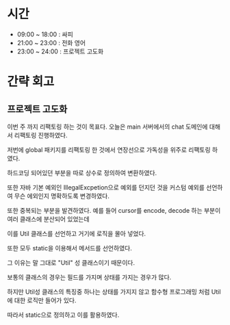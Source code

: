# 시간
- 09:00 ~ 18:00 : 싸피
- 21:00 ~ 23:00 : 전화 영어
- 23:00 ~ 24:00 : 프로젝트 고도화

# 간략 회고

## 프로젝트 고도화

이번 주 까지 리팩토링 하는 것이 목표다. 오늘은 main 서버에서의 chat 도메인에 대해서 리팩토링 진행하였다.

저번에 global 패키지를 리팩토링 한 것에서 연장선으로 가독성을 위주로 리팩토링 하였다.

하드코딩 되어있던 부분을 따로 상수로 정의하여 변환하였다.

또한 자바 기본 예외인 IllegalExcpetion으로 예외를 던지던 것을 커스텀 예외를 선언하여 무슨 에외인지 명확하도록 변경하였다.

또한 중복되는 부분을 발견하였다. 예를 들어 cursor를 encode, decode 하는 부분이 여러 클래스에 분산되어 있었는데

이를 Util 클래스를 선언하고 거기에 로직을 몰아 넣었다.

또한 모두 static을 이용해서 메서드를 선언하였다.

그 이유는 말 그대로 "Util" 성 클래스이기 때문이다.

보통의 클래스의 경우는 필드를 가지며 상태를 가지는 경우가 많다.

하지만 Util성 클래스의 특징중 하나는 상태를 가지지 않고 함수형 프로그래밍 처럼 Util에 대한 로직만 들어가 있다.

따라서 static으로 정의하고 이를 활용하였다.
